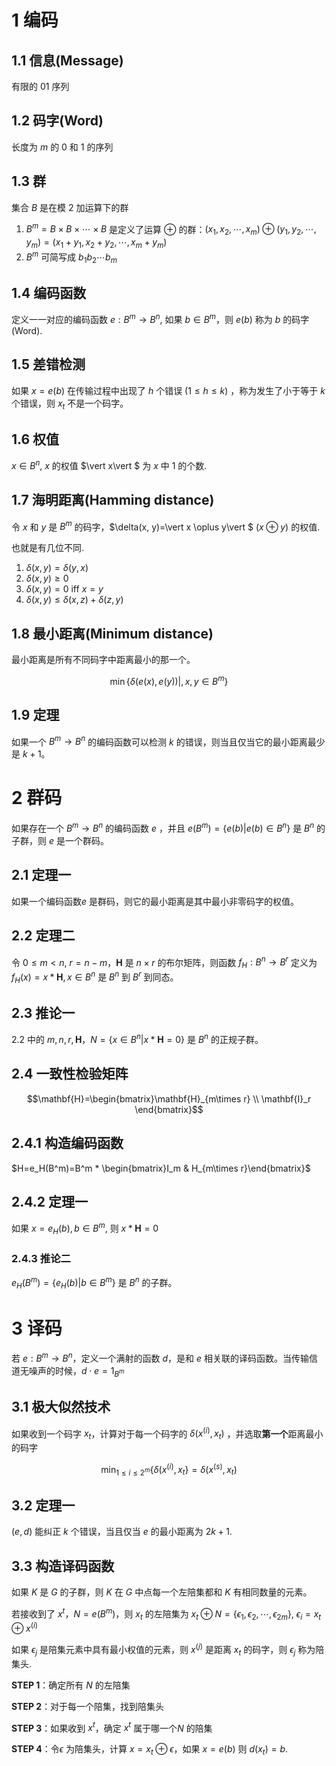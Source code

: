 # 1 编码

## 1.1 信息(Message)

有限的 01 序列

## 1.2 码字(Word)

长度为 $m$ 的 0 和 1 的序列

## 1.3 群

集合 $B$ 是在模 2 加运算下的群

1.  $B^m=B\times B\times \cdots \times B$  是定义了运算 $\oplus$ 的群：$(x_1,x_2,\cdots,x_m)\oplus (y_1,y_2,\cdots,y_m)=(x_1+y_1,x_2+y_2,\cdots,x_m+y_m)$
2. $B^m$ 可简写成 $b_1b_2\cdots b_m$
## 1.4 编码函数

定义一一对应的编码函数 $e: B^m \rightarrow B^n$, 如果 $b \in B^m$，则 $e(b)$ 称为 $b$  的码字(Word).

## 1.5 差错检测

如果 $x=e(b)$ 在传输过程中出现了 $h$ 个错误 ($1 \le h \le k$) ，称为发生了小于等于 $k$ 个错误，则 $x_t$ 不是一个码字。

## 1.6 权值

$x \in B^n$, $x$ 的权值 $\vert x\vert $ 为 $x$ 中 $1$ 的个数.

## 1.7 海明距离(Hamming distance)

令 $x$ 和 $y$ 是 $B^m$ 的码字，$\delta(x, y)=\vert x \oplus y\vert $  ($x \oplus y$) 的权值.

也就是有几位不同.

1. $\delta(x, y) = \delta(y, x)$
2. $\delta(x, y) \ge 0$
3. $\delta(x,y) = 0 \text{ iff } x=y$
4. $\delta(x, y) \le \delta(x, z) + \delta(z, y)$

## 1.8 最小距离(Minimum distance)

最小距离是所有不同码字中距离最小的那一个。

$$\min\{\delta(e(x),e(y))\vert ,x,y\in B^m\}$$

## 1.9 定理

如果一个 $B^m \rightarrow B^n$ 的编码函数可以检测 $k$ 的错误，则当且仅当它的最小距离最少是 $k+1$。

# 2 群码

如果存在一个 $B^m \rightarrow B^n$ 的编码函数 $e$ ，并且 $e(B^m)=\{e(b)\vert e(b) \in B^n\}$ 是 $B^n$ 的子群，则 $e$ 是一个群码。

## 2.1 定理一

如果一个编码函数$e$ 是群码，则它的最小距离是其中最小非零码字的权值。

## 2.2 定理二

令 $0 \le m < n$, $r = n - m$，$\mathbf{H}$ 是 $n \times r$ 的布尔矩阵，则函数 $f_H: B^n \rightarrow B^r$ 定义为 $f_H(x)=x * \mathbf{H}, x \in B^n$ 是 $B^n$ 到 $B^r$ 到同态。

## 2.3 推论一

2.2 中的 $m, n, r, \mathbf{H}$，$N=\{x \in B^n\vert x * \mathbf{H} = 0\}$ 是 $B^n$ 的正规子群。

## 2.4 一致性检验矩阵

$$\mathbf{H}=\begin{bmatrix}\mathbf{H}_{m\times r} \\ \mathbf{I}_r \end{bmatrix}$$

## 2.4.1 构造编码函数

$H=e_H(B^m)=B^m * \begin{bmatrix}I_m & H_{m\times r}\end{bmatrix}$

## 2.4.2 定理一

如果 $x=e_H(b), b \in B^m$, 则 $x * \mathbf{H}=0$

### 2.4.3 推论二

$e_H(B^m)=\{e_H(b)\vert b \in B^m\}$ 是 $B^n$ 的子群。


# 3 译码

若 $e: B^m\rightarrow B^n$，定义一个满射的函数 $d$，是和 $e$ 相关联的译码函数。当传输信道无噪声的时候，$d \cdot e=1_{B^m}$  

## 3.1 极大似然技术

如果收到一个码字 $x_t$，计算对于每一个码字的 $\delta(x^{(i)},x_t)$ ，并选取**第一个**距离最小的码字

$$\min_{1\le i \le 2^m}\{\delta(x^{(i)},x_t\}=\delta(x^{(s)},x_t)$$

## 3.2 定理一

$(e, d)$ 能纠正 $k$ 个错误，当且仅当 $e$ 的最小距离为 $2k+1$.

## 3.3 构造译码函数

如果 $K$ 是 $G$ 的子群，则 $K$ 在 $G$ 中点每一个左陪集都和 $K$ 有相同数量的元素。

若接收到了 $x^t$，$N=e(B^m)$，则 $x_t$ 的左陪集为  $x_t \oplus N=\{\epsilon_1, \epsilon_2, \cdots, \epsilon_{2m}\}$, $\epsilon_i=x_t \oplus x^{(i)}$ 

如果 $\epsilon_j$ 是陪集元素中具有最小权值的元素，则 $x^{(j)}$ 是距离 $x_t$ 的码字，则 $\epsilon_j$ 称为陪集头.

**STEP 1**：确定所有 $N$ 的左陪集

**STEP 2**：对于每一个陪集，找到陪集头

**STEP 3**：如果收到 $x^t$，确定 $x^t$ 属于哪一个$N$ 的陪集

**STEP 4**：令$\epsilon$ 为陪集头，计算 $x=x_t \oplus \epsilon$，如果 $x = e(b)$ 则 $d(x_t)=b$.


